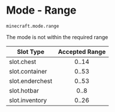 # Mode - Range

`minecraft.mode.range`

The mode is not within the required range

| Slot Type       | Accepted Range |
| --------------- | :------------: |
| slot.chest      |     0..14      |
| slot.container  |     0..53      |
| slot.enderchest |     0..53      |
| slot.hotbar     |      0..8      |
| slot.inventory  |     0..26      |
